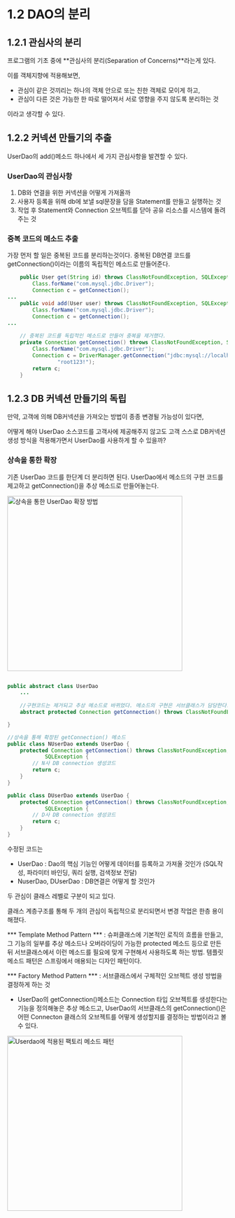 # 1.2 DAO의 분리

## 1.2.1 관심사의 분리

프로그램의 기초 중에 **관심사의 분리(Separation of Concerns)**라는게 있다. 

이를 객체지향에 적용해보면,
- 관심이 같은 것끼리는 하나의 객체 안으로 또는 친한 객체로 모이게 하고,
- 관심이 다른 것은 가능한 한 따로 떨어져서 서로 영향을 주지 않도록 분리하는 것

이라고 생각할 수 있다.


## 1.2.2 커넥션 만들기의 추출

UserDao의 add()메소드 하나에서 세 가지 관심사항을 발견할 수 있다.

### UserDao의 관심사항
1. DB와 연결을 위한 커넥션을 어떻게 가져올까
2. 사용자 등록을 위해 db에 보낼 sql문장을 담을 Statement를 만들고 실행하는 것
3. 작업 후 Statement와 Connection 오브젝트를 닫아 공유 리소스를 시스템에 돌려주는 것

### 중복 코드의 메소드 추출

가장 먼저 할 일은 중복된 코드를 분리하는것이다. 중복된 DB연결 코드를 getConnection()이라는 이름의 독립적인 메소드로 만들어준다.


```java
    public User get(String id) throws ClassNotFoundException, SQLException {
        Class.forName("com.mysql.jdbc.Driver");
        Connection c = getConnection();
...
    public void add(User user) throws ClassNotFoundException, SQLException {
        Class.forName("com.mysql.jdbc.Driver");
        Connection c = getConnection();    
...
                                                                           
    // 중복된 코드를 독립적인 메소드로 만들어 중복을 제거했다.
    private Connection getConnection() throws ClassNotFoundException, SQLException{
        Class.forName("com.mysql.jdbc.Driver");
        Connection c = DriverManager.getConnection("jdbc:mysql://localhost/springbook?useSSL=false", "root",
                "root123!");
        return c;
    }
```



## 1.2.3 DB 커넥션 만들기의 독립

만약, 고객에 의해 DB커넥션을 가져오는 방법이 종종 변경될 가능성이 있다면, 

어떻게 해야 UserDao 소스코드를 고객사에 제공해주지 않고도 고객 스스로 DB커넥션 생성 방식을 적용해가면서 UserDao를 사용하게 할 수 있을까?


### 상속을 통한 확장

기존 UserDao 코드를 한단계 더 분리하면 된다.
UserDao에서 메소드의 구현 코드를 제고하고 getConnection()을 추상 메소드로 만들어놓는다. 

<img width="400" alt="상속을 통한 UserDao 확장 방법" src="https://img1.daumcdn.net/thumb/R720x0.q80/?scode=mtistory2&fname=http%3A%2F%2Fcfile7.uf.tistory.com%2Fimage%2F1702B44B4ECE64512C5931">

```java

public abstract class UserDao 
    ...
    
    //구현코드는 제거되고 추상 메소드로 바뀌었다. 메소드의 구현은 서브클래스가 담당한다.
    abstract protected Connection getConnection() throws ClassNotFoundException, SQLException ;

}

//상속을 통해 확장된 getConnection() 메소드
public class NUserDao extends UserDao {
	protected Connection getConnection() throws ClassNotFoundException,
			SQLException {
		// N사 DB connection 생성코드
		return c;
	}
}

public class DUserDao extends UserDao {
	protected Connection getConnection() throws ClassNotFoundException,
			SQLException {
		// D사 DB connection 생성코드
		return c;
	}
}

```
수정된 코드는

- UserDao : Dao의 핵심 기능인 어떻게 데이터를 등록하고 가져올 것인가 (SQL작성, 파라미터 바인딩, 쿼리 실행, 검색정보 전달)
- NuserDao, DUserDao : DB연결은 어떻게 할 것인가

두 관심이 클래스 레벨로 구분이 되고 있다. 

클래스 계층구조를 통해 두 개의 관심이 독립적으로 분리되면서 변경 작업은 한층 용이해졌다. 

*** Template Method Pattern *** : 슈퍼클래스에 기본적인 로직의 흐름을 만들고, 그 기능의 일부를 추상 메소드나 오버라이딩이 가능한 protected 메소드 등으로 만든 뒤 서브클래스에서 이런 메소드를 필요에 맞게 구현해서 사용하도록 하는 방법. 템플릿 메소드 패턴은 스프링에서 애용되는 디자인 패턴이다. 

*** Factory Method Pattern *** : 서브클래스에서 구체적인 오브젝트 생성 방법을 결정하게 하는 것

- UserDao의 getConnection()메소드는 Connection 타입 오브젝트를 생성한다는 기능을 정의해놓은 추상 메소드고, UserDao의 서브클래스의 getConnection()은 어떤 Connecton 클래스의 오브젝트를 어떻게 생성할지를 결정하는 방법이라고 볼 수 있다. 

<img width="400" alt="Userdao에 적용된 팩토리 메소드 패턴" src="https://i.imgur.com/RSH9tOC.png">
